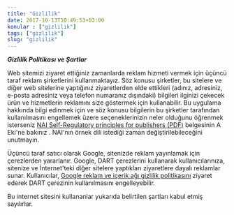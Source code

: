 ```yaml
---
title: "Gizlilik"
date: 2017-10-13T10:49:53+03:00
konular : ["gizlilik"]
tags: ["gizlilik"]
slug: "gizlilik"
---
```


***Gizlilik Politikası ve Şartlar***

Web sitemizi ziyaret ettiğiniz zamanlarda reklam hizmeti vermek için üçüncü taraf reklam şirketlerini kullanmaktayız. Söz konusu şirketler, bu sitelere ve diğer web sitelerine yaptığınız ziyaretlerden elde ettikleri (adınız, adresiniz, e-posta adresiniz veya telefon numaranız dışındaki) bilgileri ilginizi çekecek ürün ve hizmetlerin reklamını size göstermek için kullanabilir. Bu uygulama hakkında bilgi edinmek için ve söz konusu bilgilerin bu şirketler tarafından kullanılmasını engellemek üzere seçeneklerinizin neler olduğunu öğrenmek isterseniz [NAI Self-Regulatory principles for publishers (PDF)](https://www.networkadvertising.org/principles.pdf) belgesinin A Eki'ne bakınız . NAI'nın örnek dili istediği zaman değiştirilebileceğini unutmayın.

Üçüncü taraf satıcı olarak Google, sitenizde reklam yayınlamak için çerezlerden yararlanır. 
Google, DART çerezlerini kullanarak kullanıcılarınıza, sitenize ve İnternet'teki diğer sitelere yaptıkları ziyaretlere dayalı reklamlar sunar. 
Kullanıcılar, [Google reklam ve içerik ağı gizlilik politikasını](https://www.google.com/policies/technologies/ads/) ziyaret ederek DART çerezinin kullanılmasını engelleyebilir. 


Bu internet sitesini kullananlar yukarıda belirtilen şartları kabul etmiş sayılırlar.

